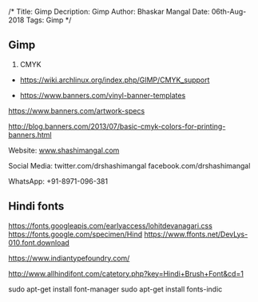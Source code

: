 /*
Title: Gimp
Decription: Gimp
Author: Bhaskar Mangal
Date: 06th-Aug-2018
Tags: Gimp
*/

## Gimp

1. CMYK
- https://wiki.archlinux.org/index.php/GIMP/CMYK_support

- https://www.banners.com/vinyl-banner-templates


https://www.banners.com/artwork-specs


http://blog.banners.com/2013/07/basic-cmyk-colors-for-printing-banners.html


Website:
www.shashimangal.com

Social Media:
twitter.com/drshashimangal
facebook.com/drshashimangal

WhatsApp:
+91-8971-096-381


## Hindi fonts

https://fonts.googleapis.com/earlyaccess/lohitdevanagari.css
https://fonts.google.com/specimen/Hind
https://www.ffonts.net/DevLys-010.font.download

https://www.indiantypefoundry.com/


http://www.allhindifont.com/catetory.php?key=Hindi+Brush+Font&cd=1


sudo apt-get install font-manager
sudo apt-get install fonts-indic
